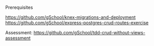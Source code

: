 Prerequisites

https://github.com/gSchool/knex-migrations-and-deployment
https://github.com/gSchool/express-postgres-crud-routes-exercise


Assessment: 
https://github.com/gSchool/tdd-crud-without-views-assessment